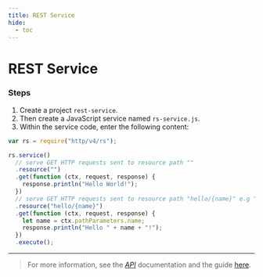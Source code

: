 ```yaml
---
title: REST Service
hide:
  - toc
---
```


# REST Service

### Steps

1. Create a project `rest-service`.
2. Then create a JavaScript service named `rs-service.js`.
3. Within the service code, enter the following content:

```javascript
var rs = require("http/v4/rs");

rs.service()
  // serve GET HTTP requests sent to resource path ""
  .resource("")
  .get(function (ctx, request, response) {
    response.println("Hello World!");
  })
  // serve GET HTTP requests sent to resource path "hello/{name}" e.g "hello/John"
  .resource("hello/{name}")
  .get(function (ctx, request, response) {
    let name = ctx.pathParameters.name;
    response.println("Hello " + name + "!");
  })
  .execute();
```

---

> For more information, see the _[API](../../api/)_ documentation and the guide [here](../../help/development/concepts/rest).
